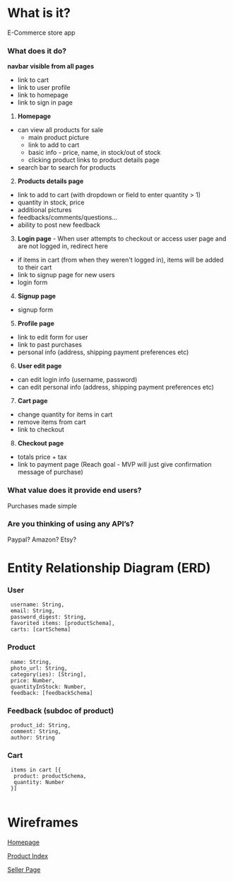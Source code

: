 # What is it?
  E-Commerce store app
 
### What does it do?
**navbar visible from all pages**

  - link to cart
  - link to user profile
  - link to homepage
  - link to sign in page
  
1. **Homepage**
  - can view all products for sale
    - main product picture
    - link to add to cart
    - basic info - price, name, in stock/out of stock
    - clicking product links to product details page
  - search bar to search for products
  
2. **Products details page**
  - link to add to cart (with dropdown or field to enter quantity > 1)
  - quantity in stock, price
  - additional pictures
  - feedbacks/comments/questions...
  - ability to post new feedback
  
3. **Login page** - When user attempts to checkout or access user page and are not logged in, redirect here 
  - if items in cart (from when they weren't logged in), items will be added to their cart
  - link to signup page for new users
  - login form
  
4. **Signup page**
  - signup form
  
5. **Profile page** 
  - link to edit form for user 
  - link to past purchases
  - personal info (address, shipping payment preferences etc)
  
6. **User edit page**
  - can edit login info (username, password)
  - can edit personal info (address, shipping payment preferences etc)

7. **Cart page**
  - change quantity for items in cart
  - remove items from cart
  - link to checkout
  
8. **Checkout page**
  - totals price + tax
  - link to payment page (Reach goal - MVP will just give confirmation message of purchase)
   
### What value does it provide end users?
  Purchases made simple

### Are you thinking of using any API’s?
  Paypal? Amazon? Etsy?

# Entity Relationship Diagram (ERD)
### User
```
 username: String,
 email: String,
 password_digest: String,
 favorited items: [productSchema],
 carts: [cartSchema]
```
  
### Product
```
 name: String,
 photo_url: String, 
 category(ies): [String],
 price: Number,
 quantityInStock: Number,
 feedback: [feedbackSchema]
```

### Feedback (subdoc of product)
```
 product_id: String,
 comment: String,
 author: String
```

### Cart
```
 items in cart [{
  product: productSchema,
  quantity: Number
 }]
 
```
  
# Wireframes

[Homepage](https://wireframe.cc/pro/pp/f063f370365314)

[Product Index](https://wireframe.cc/pro/pp/8d5508bbe65316)

[Seller Page](https://wireframe.cc/pro/pp/f063f370365314)

